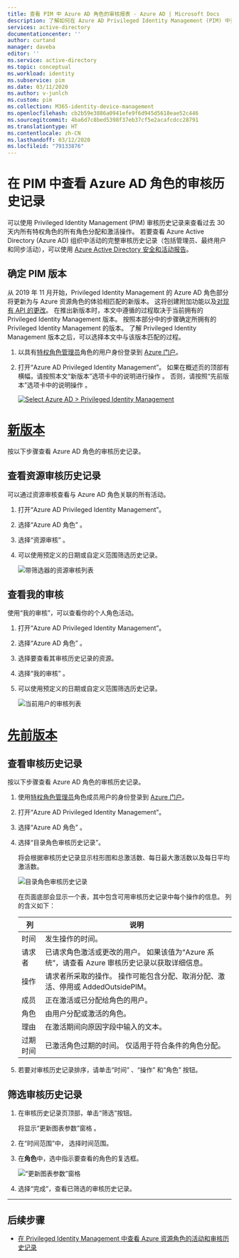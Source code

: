 ```yaml
---
title: 查看 PIM 中 Azure AD 角色的审核报表 - Azure AD | Microsoft Docs
description: 了解如何在 Azure AD Privileged Identity Management (PIM) 中查看 Azure AD 角色的审核历史记录。
services: active-directory
documentationcenter: ''
author: curtand
manager: daveba
editor: ''
ms.service: active-directory
ms.topic: conceptual
ms.workload: identity
ms.subservice: pim
ms.date: 03/11/2020
ms.author: v-junlch
ms.custom: pim
ms.collection: M365-identity-device-management
ms.openlocfilehash: cb2b59e3886a0941efe9f6d945d5618eae52c446
ms.sourcegitcommit: 4ba6d7c8bed5398f37eb37cf5e2acafcdcc28791
ms.translationtype: HT
ms.contentlocale: zh-CN
ms.lasthandoff: 03/12/2020
ms.locfileid: "79133876"
---
```

# <a name="view-audit-history-for-azure-ad-roles-in-pim"></a>在 PIM 中查看 Azure AD 角色的审核历史记录

可以使用 Privileged Identity Management (PIM) 审核历史记录来查看过去 30 天内所有特权角色的所有角色分配和激活操作。 若要查看 Azure Active Directory (Azure AD) 组织中活动的完整审核历史记录（包括管理员、最终用户和同步活动），可以使用 [Azure Active Directory 安全和活动报告](../reports-monitoring/overview-reports.md)。

## <a name="determine-your-version-of-pim"></a>确定 PIM 版本

从 2019 年 11 月开始，Privileged Identity Management 的 Azure AD 角色部分将更新为与 Azure 资源角色的体验相匹配的新版本。 这将创建附加功能以及[对现有 API 的更改](azure-ad-roles-features.md#api-changes)。 在推出新版本时，本文中遵循的过程取决于当前拥有的 Privileged Identity Management 版本。 按照本部分中的步骤确定所拥有的 Privileged Identity Management 的版本。 了解 Privileged Identity Management 版本之后，可以选择本文中与该版本匹配的过程。

1. 以具有[特权角色管理员](../users-groups-roles/directory-assign-admin-roles.md#privileged-role-administrator)角色的用户身份登录到 [Azure 门户](https://portal.azure.cn/)。
1. 打开“Azure AD Privileged Identity Management”。  如果在概述页的顶部有横幅，请按照本文“新版本”选项卡中的说明进行操作  。 否则，请按照“先前版本”选项卡中的说明操作  。

    [![](./media/pim-how-to-add-role-to-user/pim-new-version.png "Select Azure AD > Privileged Identity Management")](./media/pim-how-to-add-role-to-user/pim-new-version.png#lightbox)

# <a name="new-version"></a>[新版本](#tab/new)

按以下步骤查看 Azure AD 角色的审核历史记录。

## <a name="view-resource-audit-history"></a>查看资源审核历史记录

可以通过资源审核查看与 Azure AD 角色关联的所有活动。

1. 打开“Azure AD Privileged Identity Management”。 

1. 选择“Azure AD 角色”  。

1. 选择“资源审核”  。

1. 可以使用预定义的日期或自定义范围筛选历史记录。

    ![带筛选器的资源审核列表](./media/pim-how-to-use-audit-log/resource-audit.png)

## <a name="view-my-audit"></a>查看我的审核

使用“我的审核”，可以查看你的个人角色活动。

1. 打开“Azure AD Privileged Identity Management”。 

1. 选择“Azure AD 角色”  。

1. 选择要查看其审核历史记录的资源。

1. 选择“我的审核”  。

1. 可以使用预定义的日期或自定义范围筛选历史记录。

    ![当前用户的审核列表](./media/pim-how-to-use-audit-log/audit-time-span.png)

# <a name="previous-version"></a>[先前版本](#tab/previous)

## <a name="view-audit-history"></a>查看审核历史记录

按以下步骤查看 Azure AD 角色的审核历史记录。

1. 使用[特权角色管理员](../users-groups-roles/directory-assign-admin-roles.md#privileged-role-administrator)角色成员用户的身份登录到 [Azure 门户](https://portal.azure.cn/)。

1. 打开“Azure AD Privileged Identity Management”。 

1. 选择“Azure AD 角色”  。

1. 选择“目录角色审核历史记录”。 

    将会根据审核历史记录显示柱形图和总激活数、每日最大激活数以及每日平均激活数。

    ![目录角色审核历史记录](./media/pim-how-to-use-audit-log/directory-roles-audit-history.png)

    在页面底部会显示一个表，其中包含可用审核历史记录中每个操作的信息。 列的含义如下：

    | 列 | 说明 |
    | --- | --- |
    | 时间 | 发生操作的时间。 |
    | 请求者 | 已请求角色激活或更改的用户。 如果该值为“Azure 系统”，请查看 Azure 审核历史记录以获取详细信息。  |
    | 操作 | 请求者所采取的操作。 操作可能包含分配、取消分配、激活、停用或 AddedOutsidePIM。 |
    | 成员 | 正在激活或已分配给角色的用户。 |
    | 角色 | 由用户分配或激活的角色。 |
    | 理由 | 在激活期间向原因字段中输入的文本。 |
    | 过期时间 | 已激活角色过期的时间。 仅适用于符合条件的角色分配。 |

1. 若要对审核历史记录排序，请单击“时间”  、“操作”  和“角色”  按钮。

## <a name="filter-audit-history"></a>筛选审核历史记录

1. 在审核历史记录页顶部，单击“筛选”按钮。 

    将显示“更新图表参数”窗格  。

1. 在“时间范围”中，  选择时间范围。

1. 在**角色**中，选中指示要查看的角色的复选框。

    ![“更新图表参数”窗格](./media/pim-how-to-use-audit-log/update-chart-parameters.png)

1. 选择“完成”，查看已筛选的审核历史记录。 

---

## <a name="next-steps"></a>后续步骤

- [在 Privileged Identity Management 中查看 Azure 资源角色的活动和审核历史记录](azure-pim-resource-rbac.md)

<!-- Update_Description: wording update -->